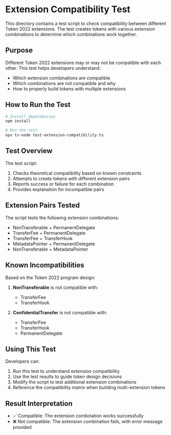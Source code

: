 # Extension Compatibility Test

This directory contains a test script to check compatibility between different Token 2022 extensions. The test creates tokens with various extension combinations to determine which combinations work together.

## Purpose

Different Token 2022 extensions may or may not be compatible with each other. This test helps developers understand:
- Which extension combinations are compatible
- Which combinations are not compatible and why
- How to properly build tokens with multiple extensions

## How to Run the Test

```bash
# Install dependencies
npm install

# Run the test
npx ts-node test-extension-compatibility.ts
```

## Test Overview

The test script:
1. Checks theoretical compatibility based on known constraints
2. Attempts to create tokens with different extension pairs
3. Reports success or failure for each combination
4. Provides explanation for incompatible pairs

## Extension Pairs Tested

The script tests the following extension combinations:
- NonTransferable + PermanentDelegate
- TransferFee + PermanentDelegate
- TransferFee + TransferHook
- MetadataPointer + PermanentDelegate
- NonTransferable + MetadataPointer

## Known Incompatibilities

Based on the Token 2022 program design:

1. **NonTransferable** is not compatible with:
   - TransferFee
   - TransferHook

2. **ConfidentialTransfer** is not compatible with:
   - TransferFee
   - TransferHook
   - PermanentDelegate

## Using This Test

Developers can:
1. Run this test to understand extension compatibility
2. Use the test results to guide token design decisions
3. Modify the script to test additional extension combinations
4. Reference the compatibility matrix when building multi-extension tokens

## Result Interpretation

- ✅ Compatible: The extension combination works successfully
- ❌ Not compatible: The extension combination fails, with error message provided 